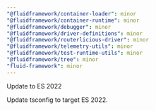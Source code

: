 ```yaml
---
"@fluidframework/container-loader": minor
"@fluidframework/container-runtime": minor
"@fluidframework/debugger": minor
"@fluidframework/driver-definitions": minor
"@fluidframework/routerlicious-driver": minor
"@fluidframework/telemetry-utils": minor
"@fluidframework/test-runtime-utils": minor
"@fluidframework/tree": minor
"fluid-framework": minor
---
```


Update to ES 2022

Update tsconfig to target ES 2022.
